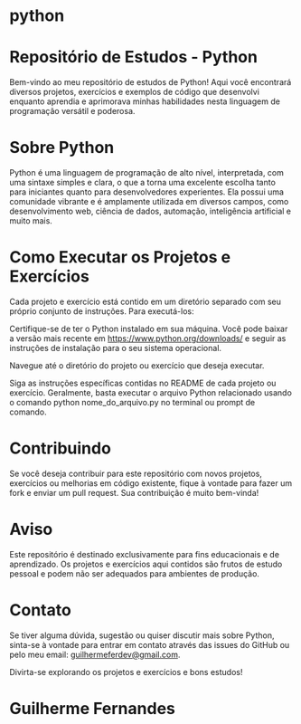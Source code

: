 # python

# Repositório de Estudos - Python
Bem-vindo ao meu repositório de estudos de Python! Aqui você encontrará diversos projetos, exercícios e exemplos de código que desenvolvi enquanto aprendia e aprimorava minhas habilidades nesta linguagem de programação versátil e poderosa.

# Sobre Python
Python é uma linguagem de programação de alto nível, interpretada, com uma sintaxe simples e clara, o que a torna uma excelente escolha tanto para iniciantes quanto para desenvolvedores experientes. Ela possui uma comunidade vibrante e é amplamente utilizada em diversos campos, como desenvolvimento web, ciência de dados, automação, inteligência artificial e muito mais.

# Como Executar os Projetos e Exercícios
Cada projeto e exercício está contido em um diretório separado com seu próprio conjunto de instruções. Para executá-los:

Certifique-se de ter o Python instalado em sua máquina. Você pode baixar a versão mais recente em https://www.python.org/downloads/ e seguir as instruções de instalação para o seu sistema operacional.

Navegue até o diretório do projeto ou exercício que deseja executar.

Siga as instruções específicas contidas no README de cada projeto ou exercício. Geralmente, basta executar o arquivo Python relacionado usando o comando python nome_do_arquivo.py no terminal ou prompt de comando.

# Contribuindo
Se você deseja contribuir para este repositório com novos projetos, exercícios ou melhorias em código existente, fique à vontade para fazer um fork e enviar um pull request. Sua contribuição é muito bem-vinda!

# Aviso
Este repositório é destinado exclusivamente para fins educacionais e de aprendizado. Os projetos e exercícios aqui contidos são frutos de estudo pessoal e podem não ser adequados para ambientes de produção.

# Contato
Se tiver alguma dúvida, sugestão ou quiser discutir mais sobre Python, sinta-se à vontade para entrar em contato através das issues do GitHub ou pelo meu email: guilhermeferdev@gmail.com.

Divirta-se explorando os projetos e exercícios e bons estudos!

# Guilherme Fernandes
